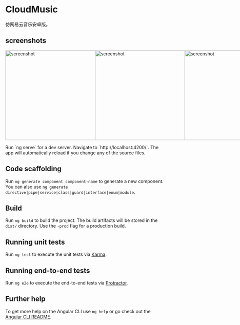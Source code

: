 # CloudMusic

仿网易云音乐安卓版。

## screenshots
<div style="display:flex;">
 <img src="https://github.com/snhwv/myCloudMusic-app/raw/master/screenshot/20180306215157.png" width = "280" alt="screenshot"/>
 <img src="https://github.com/snhwv/myCloudMusic-app/raw/master/screenshot/20180306215244.png" width = "280" alt="screenshot"/>
 <img src="https://github.com/snhwv/myCloudMusic-app/raw/master/screenshot/20180306215400.png" width = "280" alt="screenshot"/>
 <img src="https://github.com/snhwv/myCloudMusic-app/raw/master/screenshot/20180306215559.png" width = "294" alt="screenshot"/>
 <img src="https://github.com/snhwv/myCloudMusic-app/raw/master/screenshot/20180306215635.png" width = "294" alt="screenshot"/>
 <img src="https://github.com/snhwv/myCloudMusic-app/raw/master/screenshot/20180306215746.png" width = "294" alt="screenshot"/>
 <img src="https://github.com/snhwv/myCloudMusic-app/raw/master/screenshot/20180306215808.png" width = "294" alt="screenshot"/>
 <img src="https://github.com/snhwv/myCloudMusic-app/raw/master/screenshot/20180306215851.png" width = "294" alt="screenshot"/>
</div>
Run `ng serve` for a dev server. Navigate to `http://localhost:4200/`. The app will automatically reload if you change any of the source files.

## Code scaffolding

Run `ng generate component component-name` to generate a new component. You can also use `ng generate directive|pipe|service|class|guard|interface|enum|module`.

## Build

Run `ng build` to build the project. The build artifacts will be stored in the `dist/` directory. Use the `-prod` flag for a production build.

## Running unit tests

Run `ng test` to execute the unit tests via [Karma](https://karma-runner.github.io).

## Running end-to-end tests

Run `ng e2e` to execute the end-to-end tests via [Protractor](http://www.protractortest.org/).

## Further help

To get more help on the Angular CLI use `ng help` or go check out the [Angular CLI README](https://github.com/angular/angular-cli/blob/master/README.md).
